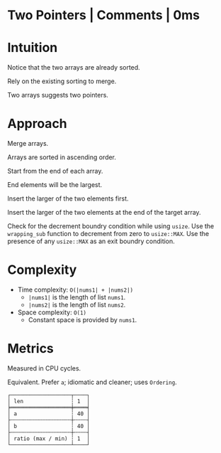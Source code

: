 # Two Pointers | Comments | 0ms

# Intuition

Notice that the two arrays are already sorted.

Rely on the existing sorting to merge.

Two arrays suggests two pointers.

# Approach

Merge arrays.

Arrays are sorted in ascending order.

Start from the end of each array.

End elements will be the largest.

Insert the larger of the two elements first.

Insert the larger of the two elements at the end of the target array.

Check for the decrement boundry condition while using `usize`. Use the `wrapping_sub` function to decrement from zero to `usize::MAX`. Use the presence of any `usize::MAX` as an exit boundry condition.

# Complexity

- Time complexity: `O(|nums1| + |nums2|)`
    - `|nums1|` is the length of list `nums1`.
    - `|nums2|` is the length of list `nums2`.
- Space complexity: `O(1)`
    - Constant space is provided by `nums1`.

# Metrics

Measured in CPU cycles.

Equivalent. Prefer `a`; idiomatic and cleaner; uses `Ordering`.
```
┌───────────────────┬────┐
│ len               ┆ 1  │
╞═══════════════════╪════╡
│ a                 ┆ 40 │
├╌╌╌╌╌╌╌╌╌╌╌╌╌╌╌╌╌╌╌┼╌╌╌╌┤
│ b                 ┆ 40 │
├╌╌╌╌╌╌╌╌╌╌╌╌╌╌╌╌╌╌╌┼╌╌╌╌┤
│ ratio (max / min) ┆ 1  │
└───────────────────┴────┘
```